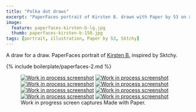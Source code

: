 ```yaml
---
title: "Polka dot draws"
excerpt: "PaperFaces portrait of Kirsten B. drawn with Paper by 53 on an iPad."
image: 
  feature: paperfaces-kirsten-b-lg.jpg
  thumb: paperfaces-kirsten-b-150.jpg
tags: [portrait, illustration, Paper by 53, Sktchy]
---
```


A draw for a draw. PaperFaces portrait of [Kirsten B.](http://sktchy.com/WAPmzC) inspired by Sktchy.

{% include boilerplate/paperfaces-2.md %}

<figure class="third">
  <a href="{{ site.url }}/assets/images/paperfaces-kirsten-b-process-1-lg.jpg"><img src="{{ site.url }}/assets/images/paperfaces-kirsten-b-process-1-600.jpg" alt="Work in process screenshot"></a>
  <a href="{{ site.url }}/assets/images/paperfaces-kirsten-b-process-2-lg.jpg"><img src="{{ site.url }}/assets/images/paperfaces-kirsten-b-process-2-600.jpg" alt="Work in process screenshot"></a>
  <a href="{{ site.url }}/assets/images/paperfaces-kirsten-b-process-3-lg.jpg"><img src="{{ site.url }}/assets/images/paperfaces-kirsten-b-process-3-600.jpg" alt="Work in process screenshot"></a>
  <a href="{{ site.url }}/assets/images/paperfaces-kirsten-b-process-4-lg.jpg"><img src="{{ site.url }}/assets/images/paperfaces-kirsten-b-process-4-600.jpg" alt="Work in process screenshot"></a>
  <a href="{{ site.url }}/assets/images/paperfaces-kirsten-b-process-5-lg.jpg"><img src="{{ site.url }}/assets/images/paperfaces-kirsten-b-process-5-600.jpg" alt="Work in process screenshot"></a>
  <a href="{{ site.url }}/assets/images/paperfaces-kirsten-b-process-6-lg.jpg"><img src="{{ site.url }}/assets/images/paperfaces-kirsten-b-process-6-600.jpg" alt="Work in process screenshot"></a>
  <a href="{{ site.url }}/assets/images/paperfaces-kirsten-b-process-7-lg.jpg"><img src="{{ site.url }}/assets/images/paperfaces-kirsten-b-process-7-600.jpg" alt="Work in process screenshot"></a>
  <a href="{{ site.url }}/assets/images/paperfaces-kirsten-b-process-8-lg.jpg"><img src="{{ site.url }}/assets/images/paperfaces-kirsten-b-process-8-600.jpg" alt="Work in process screenshot"></a>
  <figcaption>Work in progress screen captures Made with Paper.</figcaption>
</figure>
